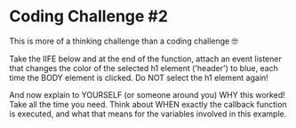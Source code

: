 <!-- # Build Responsive Real-World Websites with HTML and CSS -->

# Coding Challenge #2

This is more of a thinking challenge than a coding challenge 🤓

Take the IIFE below and at the end of the function, attach an event listener that changes the color of the selected h1 element ('header') to blue, each time the BODY element is clicked. Do NOT select the h1 element again!

And now explain to YOURSELF (or someone around you) WHY this worked! Take all the time you need. Think about WHEN exactly the callback function is executed, and what that means for the variables involved in this example.
